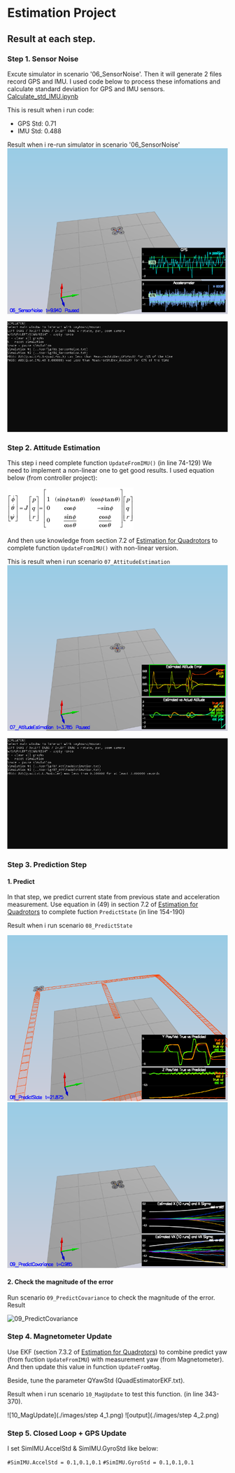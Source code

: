 # Estimation Project #

## Result at each step. ##

### Step 1. Sensor Noise ###

Excute simulator in scenario '06_SensorNoise'. Then it will generate 2 files record GPS and IMU.
I used code below to process these infomations and calculate standard deviation for GPS and IMU sensors.
 [Calculate_std_IMU.ipynb](./Calculate_std_IMU.ipynb)
 
 This is result when i run code:
 
 - GPS Std: 0.71
 - IMU Std: 0.488
 
 Result when i re-run simulator in scenario '06_SensorNoise'
 ![06_SensorNoise](./images/Step1_1.png)
 
 ![output](./images/step1_2.png)
 
### Step 2. Attitude Estimation ###

This step i need complete function `UpdateFromIMU()` (in line 74-129)
We need to implement a non-linear one to get good results. I used equation below (from controller project):

![Euler Angles Equation](./images/EulerAnglesEquation.gif)

And then use knowledge from section 7.2 of [Estimation for Quadrotors](https://www.overleaf.com/read/vymfngphcccj) to complete function `UpdateFromIMU()` with non-linear version.

This is result when i run scenario `07_AttitudeEstimation`
![07_AttitudeEstimation](./images/step2_1.png)

![output](./images/step2_2.png)

### Step 3. Prediction Step ###

#### 1. Predict ####

In that step, we predict current state from previous state and acceleration measurement.
Use equation in (49) in section 7.2 of [Estimation for Quadrotors](https://www.overleaf.com/read/vymfngphcccj) to complete fuction `PredictState` (in line 154-190)

Result when i run scenario `08_PredictState`

![08_PredictState](./images/step3.png)
![output](./images/step3_2.png)

#### 2. Check the magnitude of the error ####

Run scenario `09_PredictCovariance` to check the magnitude of the error.
Result

![09_PredictCovariance](./images/step3_3)

### Step 4. Magnetometer Update ###

Use EKF (section 7.3.2 of [Estimation for Quadrotors](./images/https://www.overleaf.com/read/vymfngphcccj)) to combine predict yaw (from fuction `UpdateFromIMU`) with measurement yaw (from Magnetometer). And then update this value in function `UpdateFromMag`.

Beside, tune the parameter QYawStd (QuadEstimatorEKF.txt).

Result when i run scenario `10_MagUpdate` to test this function. (in line 343-370).

![10_MagUpdate](./images/step 4_1.png)
![output](./images/step 4_2.png)

### Step 5. Closed Loop + GPS Update ###

I set SimIMU.AccelStd & SimIMU.GyroStd like below:

`#SimIMU.AccelStd = 0.1,0.1,0.1`
`#SimIMU.GyroStd = 0.1,0.1,0.1`


